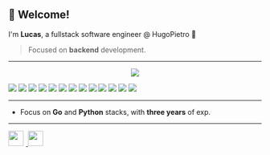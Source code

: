 ## 👋 Welcome!

<!-- Resume -->
I'm **Lucas**, a fullstack software engineer @ HugoPietro 🍇
> Focused on **backend** development.

---

<!-- Tech stack -->
<p align="center">
  <img src="https://skillicons.dev/icons?i=go,python,java,docker,git,react,javascript,typescript,postgres,mysql,gcp,aws&theme=dark&perline=5" />
</p>

<p align="left">
  <img src="https://img.shields.io/badge/Cobra-CLI-337D29?style=flat&logo=go&logoColor=white" />
  <img src="https://img.shields.io/badge/Viper-Config-CAA42D?style=flat&logo=go&logoColor=white" />
  <img src="https://img.shields.io/badge/GORM-ORM-0CA6F7?style=flat&logo=go&logoColor=white" />
  <img src="https://img.shields.io/badge/Gin-Framework-00ADD8?style=flat&logo=go&logoColor=white" />
  <img src="https://img.shields.io/badge/Flask-Framework-lightgrey?style=flat&logo=flask&logoColor=white" />
  <img src="https://img.shields.io/badge/Django-Framework-092E20?style=flat&logo=django&logoColor=white" />
  <img src="https://img.shields.io/badge/Jinja2-Framework-B41717?style=flat&logo=jinja&logoColor=white" />
  <img src="https://img.shields.io/badge/Tailwind-CSS-38B2AC?style=flat&logo=tailwindcss&logoColor=white" />
  <img src="https://img.shields.io/badge/scikit--learn-ML-orange?style=flat&logo=scikit-learn&logoColor=white" />
  <img src="https://img.shields.io/badge/Axios-Client-5A29E4?style=flat&logo=axios&logoColor=white" />
  <img src="https://img.shields.io/badge/Neovim-Editor-57A143?style=flat&logo=neovim&logoColor=white" />
  <img src="https://img.shields.io/badge/VSCode-Editor-007ACC?style=flat&logo=vscode&logoColor=white" />
  <img src="https://img.shields.io/badge/GoLand-IDE-0CA6F7?style=flat&logo=goland&logoColor=white" />
</p>

---

<!-- About -->
- Focus on **Go** and **Python** stacks, with **three years** of exp.  

---

<!-- Contact -->
<p>
  <a href="https://www.linkedin.com/in/lucas-bonato" target="_blank">
    <img style="width: 30px; margin-right: 5px" src="https://skillicons.dev/icons?i=linkedin&theme=light" />
  </a>
  <a href="mailto:lucasbon4to@gmail.com">
    <img style="width: 30px;" src="https://skillicons.dev/icons?i=gmail&theme=light" />
  </a>
</p>
